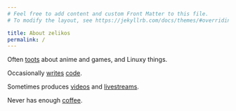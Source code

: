 ```yaml
---
# Feel free to add content and custom Front Matter to this file.
# To modify the layout, see https://jekyllrb.com/docs/themes/#overriding-theme-defaults

title: About zelikos
permalink: /
---
```



Often <a rel="me" href="https://mastodon.online/@Akzel">toots</a> about anime and games, and Linuxy things.

Occasionally [writes](https://gitlab.com/zelikos) [code](https://github.com/zelikos).

Sometimes produces [videos](https://youtube.com/pmk94) and [livestreams](https://twitch.tv/akzel94).

Never has enough [coffee](https://ko-fi.com/akzel94).
